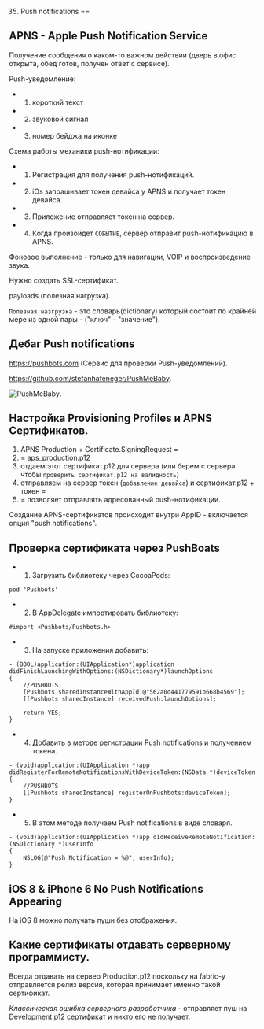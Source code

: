 35. Push notifications
==

## APNS - Apple Push Notification Service

Получение сообщения о каком-то важном действии (дверь в офис открыта, обед готов, получен ответ с сервисе).

Push-уведомление:
* 1. короткий текст
* 2. звуковой сигнал
* 3. номер бейджа на иконке

Cхема работы механики push-нотификации:
* 1. Регистрация для получения push-нотификаций.
* 2. iOs запрашивает токен девайса у APNS и получает токен девайса.
* 3. Приложение отправляет токен на сервер.
* 4. Когда произойдет `СОБЫТИЕ`, сервер отправит push-нотификацию в APNS.

Фоновое выполнение - только для навигации, VOIP и воспроизведение звука.

Нужно создать SSL-сертификат.

payloads (полезная нагрузка).

`Полезная назгрузка` - это словарь(dictionary) который состоит по крайней мере из одной пары - ("ключ" - "значение").

## Дебаг Push notifications

https://pushbots.com (Сервис для проверки Push-уведомлений).

https://github.com/stefanhafeneger/PushMeBaby.

![PushMeBaby](https://github.com/arthurigberdin/rg-ios-base/blob/master/Images/pushmebaby.png).

## Настройка Provisioning Profiles и APNS Сертификатов.

1. APNS Production + Certificate.SigningRequest =
2. = aps_production.p12 
3. отдаем этот сертификат.p12 для сервера (или берем с сервера чтобы `проверить сертификат.p12 на валидность`)
4. отправляем на сервер токен (`добавление девайса`) и сертификат.p12 + токен = 
5. = позволяет отправлять адресованный push-нотификации.

Создание APNS-сертификатов происходит внутри AppID - включается опция "push notifications".

## Проверка сертификата через PushBoats

* 1. Загрузить библиотеку через CocoaPods:
```objc
pod 'Pushbots'
```

* 2. В AppDelegate импортировать библиотеку:
```objc
#import <Pushbots/Pushbots.h>
```

* 3. На запуске приложения добавить:
```objc
- (BOOL)application:(UIApplication*)application didFinishLaunchingWithOptions:(NSDictionary*)launchOptions
{
    //PUSHBOTS
    [Pushbots sharedInstanceWithAppId:@"562a0d441779591b668b4569"];
    [[Pushbots sharedInstance] receivedPush:launchOptions];
    
    return YES;
}
```

* 4. Добавить в методе регистрации Push notifications и получением токена.
```objc
- (void)application:(UIApplication *)app didRegisterForRemoteNotificationsWithDeviceToken:(NSData *)deviceToken
{
    //PUSHBOTS
    [[Pushbots sharedInstance] registerOnPushbots:deviceToken];
}
```

* 5. В этом методе получаем Push notifications в виде словаря. 
```objc
- (void)application:(UIApplication *)app didReceiveRemoteNotification:(NSDictionary *)userInfo
{
    NSLOG(@"Push Notification = %@", userInfo);
}
```

## iOS 8 & iPhone 6 No Push Notifications Appearing

На iOS 8 можно получать пуши без отображения.


## Какие сертификаты отдавать серверному программисту.

Всегда отдавать на сервер Production.p12 поскольку на fabric-у отправляется релиз версия, которая принимает именно такой сертификат.

*Классическая ошибка серверного разработчика* - отправляет пуш на Development.p12 сертификат и никто его не получает.





















